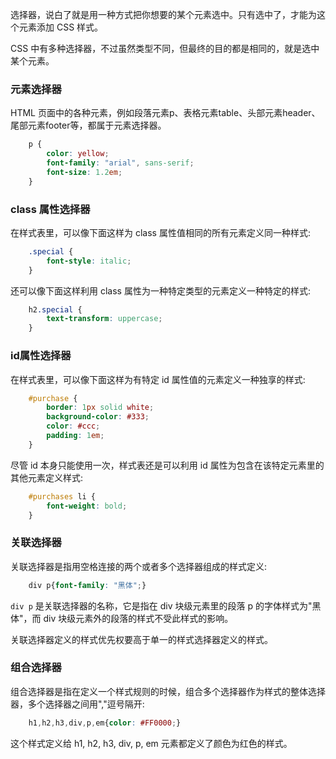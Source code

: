 
选择器，说白了就是用一种方式把你想要的某个元素选中。只有选中了，才能为这个元素添加 CSS 样式。

CSS 中有多种选择器，不过虽然类型不同，但最终的目的都是相同的，就是选中某个元素。


### 元素选择器

HTML 页面中的各种元素，例如段落元素p、表格元素table、头部元素header、尾部元素footer等，都属于元素选择器。
```css
    p {
        color: yellow;
        font-family: "arial", sans-serif;
        font-size: 1.2em;
    }
```

### class 属性选择器

在样式表里，可以像下面这样为 class 属性值相同的所有元素定义同一种样式:
```css
    .special {
        font-style: italic;
    }
```

还可以像下面这样利用 class 属性为一种特定类型的元素定义一种特定的样式:
```css
    h2.special {
        text-transform: uppercase;
    }
```

### id属性选择器

在样式表里，可以像下面这样为有特定 id 属性值的元素定义一种独享的样式:
```css
    #purchase {
        border: 1px solid white;
        background-color: #333;
        color: #ccc;
        padding: 1em;
    }
```

尽管 id 本身只能使用一次，样式表还是可以利用 id 属性为包含在该特定元素里的其他元素定义样式:
```css
    #purchases li {
        font-weight: bold;
    }
```

### 关联选择器

关联选择器是指用空格连接的两个或者多个选择器组成的样式定义:
```css
    div p{font-family: "黑体";}
```
`div p` 是关联选择器的名称，它是指在 div 块级元素里的段落 p 的字体样式为"黑体"，而 div 块级元素外的段落的样式不受此样式的影响。

关联选择器定义的样式优先权要高于单一的样式选择器定义的样式。


### 组合选择器

组合选择器是指在定义一个样式规则的时候，组合多个选择器作为样式的整体选择器，多个选择器之间用","逗号隔开:
```css
    h1,h2,h3,div,p,em{color: #FF0000;}
```
这个样式定义给 h1, h2, h3, div, p, em 元素都定义了颜色为红色的样式。
